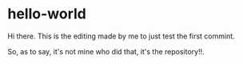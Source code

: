 # hello-world
Hi there.
This is the editing made by me to just test the first commint.

So, as to say, it's not mine who did that, it's the repository!!.
